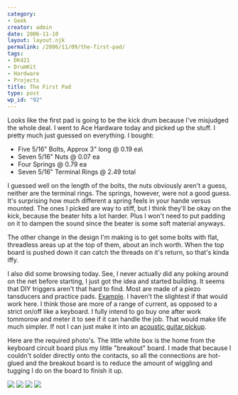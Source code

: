```yaml
---
category:
- Geek
creator: admin
date: 2006-11-10
layout: layout.njk
permalink: /2006/11/09/the-first-pad/
tags:
- DK421
- DrumKit
- Hardware
- Projects
title: The First Pad
type: post
wp_id: "92"
---
```


Looks like the first pad is going to be the kick drum because I've misjudged the whole deal.  I went to Ace Hardware today and picked up the stuff.  I pretty much just guessed on everything.  I bought:

- Five 5/16" Bolts, Approx 3" long @ 0.19 ea\
- Seven 5/16" Nuts @ 0.07 ea
- Four Springs @ 0.79 ea
- Seven 5/16" Terminal Rings @ 2.49 total

I guessed well on the length of the bolts, the nuts obviously aren't a guess, neither are the terminal rings.  The springs, however, were not a good guess.  It's surprising how much different a spring feels in your hande versus mounted.  The ones I picked are way to stiff, but I think they'll be okay on the kick, because the beater hits a lot harder. Plus I won't need to put padding on it to dampen the sound since the beater is some soft material anyways.

The other change in the design I'm making is to get some bolts with flat, threadless areas up at the top of them, about an inch worth.  When the top board is pushed down it can catch the threads on it's return, so that's kinda iffy.

I also did some browsing today. See, I never actually did any poking around on the net before starting, I just got the idea and started building.  It seems that DIY triggers aren't that hard to find.  Most are made of a piezo tansducers and practice pads. [Example](http://www.instructables.com/id/ERBA0PDKH8ES9J7AOG/?ALLSTEPS). I haven't the slightest if that would work here.  I think those are more of a range of current, as opposed to a strict on/off like a keyboard. I fully intend to go buy one after work tommorow and meter it to see if it can handle the job.  That would make life much simpler. If not I can just make it into an [acoustic guitar pickup](http://web.mit.edu/kumpf/www/guitarpickup.html).

Here are the required photo's.  The little white box is the home from the keyboard circuit board plus my little "breakout" board.  I made that because I couldn't solder directly onto the contacts, so all the connections are hot-glued and the breakout board is to reduce the amount of wiggling and tugging I do on the board to finish it up.

[![](https://static.velvetcache.org/pages/2006/11/09/the-first-pad/kickpad_sm.jpg)](https://static.velvetcache.org/pages/2006/11/09/the-first-pad/kickpad_lg.jpg) [![](https://static.velvetcache.org/pages/2006/11/09/the-first-pad/testing_sm.jpg)](https://static.velvetcache.org/pages/2006/11/09/the-first-pad/testing_lg.jpg) [![](https://static.velvetcache.org/pages/2006/11/09/the-first-pad/glue_sm.jpg)](https://static.velvetcache.org/pages/2006/11/09/the-first-pad/glue_lg.jpg) [![](https://static.velvetcache.org/pages/2006/11/09/the-first-pad/boxfront_sm.jpg)](https://static.velvetcache.org/pages/2006/11/09/the-first-pad/boxfront_lg.jpg)
